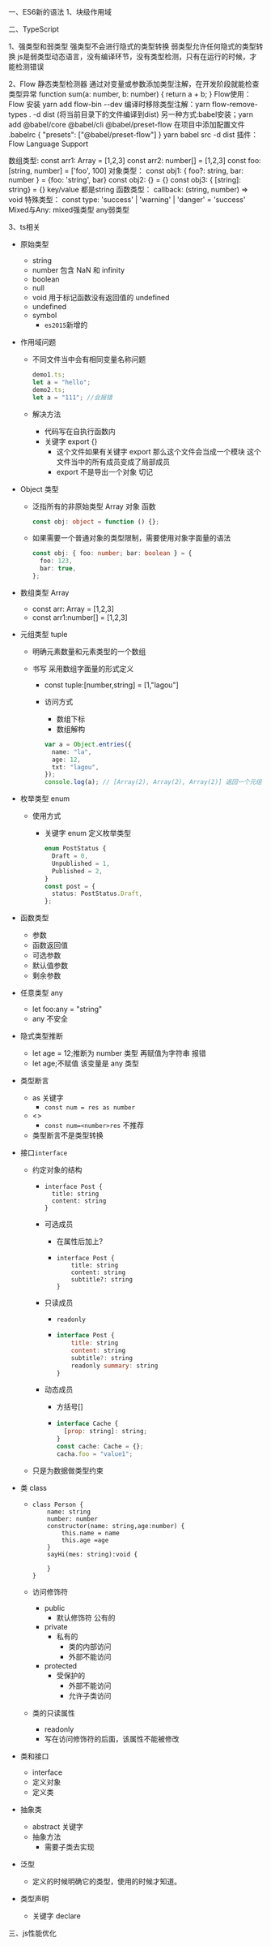 一、ES6新的语法
1、块级作用域

二、TypeScript

1、强类型和弱类型
强类型不会进行隐式的类型转换
弱类型允许任何隐式的类型转换
js是弱类型动态语言，没有编译环节，没有类型检测，只有在运行的时候，才能检测错误

2、Flow
静态类型检测器
通过对变量或参数添加类型注解，在开发阶段就能检查类型异常
      function sum(a: number, b: number) {
        return a + b;
      }
Flow使用：Flow 安装 yarn add flow-bin --dev
编译时移除类型注解：yarn flow-remove-types . -d dist  (将当前目录下的文件编译到dist)
另一种方式:babel安装；yarn add @babel/core @babel/cli @babel/preset-flow
在项目中添加配置文件 .babelrc 
{
    "presets": ["@babel/preset-flow"]
}
yarn babel src -d dist
插件：Flow Language Support

数组类型: 
const arr1: Array<number> = [1,2,3]
const arr2: number[] = [1,2,3]
const foo: [string, number] = ['foo', 100]
对象类型：
const obj1: { foo?: string, bar: number } = {foo: 'string', bar}
const obj2: {} = {}
const obj3: { [string]: string} = {} key/value 都是string
函数类型：
callback: (string, number) => void
特殊类型：
const type: 'success' | 'warning' | 'danger' = 'success'
Mixed与Any:
mixed强类型 any弱类型

3、ts相关
- 原始类型

  - string
  - number 包含 NaN 和 infinity
  - boolean
  - null
  - void 用于标记函数没有返回值的 undefined
  - undefined
  - symbol
    - `es2015`新增的

- 作用域问题

  - 不同文件当中会有相同变量名称问题

    ```ts
    demo1.ts;
    let a = "hello";
    demo2.ts;
    let a = "111"; //会报错
    ```

  - 解决方法

    - 代码写在自执行函数内
    - 关键字 export {}
      - 这个文件如果有关键字 export 那么这个文件会当成一个模块 这个文件当中的所有成员变成了局部成员
      - export 不是导出一个对象 切记

- Object 类型

  - 泛指所有的非原始类型 Array 对象 函数

    ```ts
    const obj: object = function () {};
    ```

  - 如果需要一个普通对象的类型限制，需要使用对象字面量的语法

    ```ts
    const obj: { foo: number; bar: boolean } = {
      foo: 123,
      bar: true,
    };
    ```

- 数组类型 Array

  - const arr: Array<number> = [1,2,3]
  - const arr1:number[] = [1,2,3]

- 元组类型 tuple

  - 明确元素数量和元素类型的一个数组

  - 书写 采用数组字面量的形式定义

    - const tuple:[number,string] = [1,"lagou"]

    - 访问方式

      - 数组下标
      - 数组解构

      ```ts
      var a = Object.entries({
        name: "la",
        age: 12,
        txt: "lagou",
      });
      console.log(a); // [Array(2), Array(2), Array(2)] 返回一个元组
      ```

- 枚举类型 enum

  - 使用方式

    - 关键字 enum 定义枚举类型

      ```ts
      enum PostStatus {
        Draft = 0,
        Unpublished = 1,
        Published = 2,
      }
      const post = {
        status: PostStatus.Draft,
      };
      ```

- 函数类型

  - 参数
  - 函数返回值
  - 可选参数
  - 默认值参数
  - 剩余参数

- 任意类型 any

  - let foo:any = "string"
  - any 不安全

- 隐式类型推断

  - let age = 12;推断为 number 类型 再赋值为字符串 报错
  - let age;不赋值 该变量是 any 类型

- 类型断言

  - as 关键字
    - `const num = res as number`
  - <>
    - `const num=<number>res` 不推荐
  - 类型断言不是类型转换

- 接口`interface`

  - 约定对象的结构

    - ```
      interface Post {
      	title: string
      	content: string
      }
      ```

    - 可选成员

      - 在属性后加上?

      - ```
        interface Post {
        	title: string
        	content: string
        	subtitle?: string
        }
        ```

    - 只读成员

      - `readonly`

      - ```js
        interface Post {
        	title: string
        	content: string
        	subtitle?: string
            readonly summary: string
        }
        ```

    - 动态成员

      - 方括号[]

      - ```js
        interface Cache {
          [prop: string]: string;
        }
        const cache: Cache = {};
        cacha.foo = "value1";
        ```

  - 只是为数据做类型约束

- 类 class

  - ```
    class Person {
    	name: string
    	number: number
    	constructor(name: string,age:number) {
    		this.name = name
    		this.age =age
    	}
    	sayHi(mes: string):void {

    	}
    }
    ```

  - 访问修饰符

    - public
      - 默认修饰符 公有的
    - private
      - 私有的
        - 类的内部访问
        - 外部不能访问
    - protected
      - 受保护的
        - 外部不能访问
        - 允许子类访问

  - 类的只读属性

    - readonly
    - 写在访问修饰符的后面，该属性不能被修改

- 类和接口

  - interface
  - 定义对象
  - 定义类

- 抽象类

  - abstract 关键字
  - 抽象方法
    - 需要子类去实现

- 泛型

  - 定义的时候明确它的类型，使用的时候才知道。

- 类型声明

  - 关键字 declare

三、js性能优化
